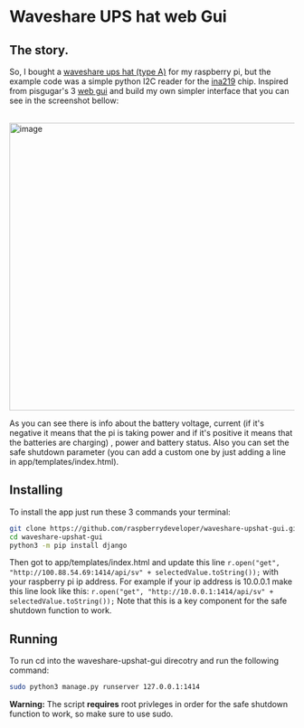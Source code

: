 # Waveshare UPS hat web Gui

## The story.

So, I bought a [waveshare ups hat (type A)](https://www.waveshare.com/wiki/UPS_HAT) for my raspberry pi, but the example code was a simple python I2C reader for the [ina219](https://www.ti.com/lit/gpn/ina219) chip. Inspired from pisgugar's 3 [web gui](https://github.com/PiSugar/PiSugar/wiki/PiSugar2) and build my own simpler interface that you can see in the screenshot bellow: 

<br>

<img width="509" alt="image" src="https://user-images.githubusercontent.com/106091011/209480409-c412165a-3581-4c5b-98da-97be07c0b300.png">

As you can see there is info about the battery voltage, current (if it's negative it means that the pi is taking power and if it's positive it means that the batteries are charging) , power and battery status. Also you can set the safe shutdown parameter (you can add a custom one by just adding a line in app/templates/index.html).

## Installing

To install the app just run these 3 commands your terminal:

```sh
git clone https://github.com/raspberrydeveloper/waveshare-upshat-gui.git
cd waveshare-upshat-gui
python3 -m pip install django
```

Then got to app/templates/index.html and update this line ```r.open("get", "http://100.88.54.69:1414/api/sv" + selectedValue.toString());``` with your raspberry pi ip address. For example if your ip address is 10.0.0.1 make this line look like this: ```r.open("get", "http://10.0.0.1:1414/api/sv" + selectedValue.toString());``` Note that this is a key component for the safe shutdown function to work.

## Running

To run cd into the waveshare-upshat-gui direcotry and run the following command:

```sh
sudo python3 manage.py runserver 127.0.0.1:1414
```

**Warning:** The script **requires** root privleges in order for the safe shutdown function to work, so make sure to use sudo.
